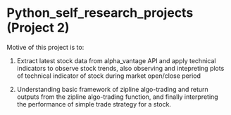# Python_self_research_projects (Project 2)

Motive of this project is to:

1) Extract latest stock data from alpha_vantage API and apply technical indicators to observe stock trends, also observing and intepreting plots of technical indicator of stock during market open/close period

2) Understanding basic framework of zipline algo-trading and return outputs from the zipline algo-trading function, and finally interpreting the performance of simple trade strategy for a stock.

